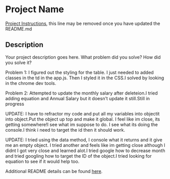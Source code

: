 # Project Name

[Project Instructions](./INSTRUCTIONS.md), this line may be removed once you have updated the README.md

## Description

Your project description goes here. What problem did you solve? How did you solve it?

Problem 1:
I figured out the styling for the table. I just needed to added classes in the td in the app.js. Then I styled it in the CSS.I solved by looking in the chrome dev tools.

Problem 2:
Attempted to update the monthly salary after deleteion.I tried adding equation and Annual Salary but it doesn't update it still.Still in progress

UPDATE:
I have to refractor my code and put all my variables into objectit into object.Put the object up top and make it global. I feel like im close, its getting somewhere!I see what im suppose to do. I see what its doing the console.I think i need to target the id then it should work.

UPDATE:
I tried using the data method, I console what it returns and it give me an empty object. I tried another and feels like im getting close although I didnt I got very close and learned alot.I tried google how to decrease month and tried googling how to target the ID of the object.I tried looking for equation to see if it would help too.

Additional README details can be found [here](https://github.com/PrimeAcademy/readme-template/blob/master/README.md).
